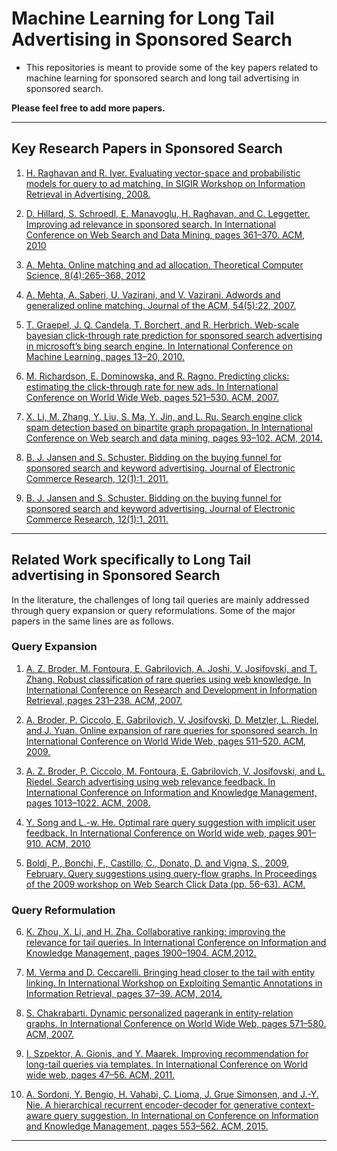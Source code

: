 # Machine Learning for Long Tail Advertising in Sponsored Search
* This repositories is meant to provide some of the key papers related to machine learning for sponsored search and long tail advertising in sponsored search.

**Please feel free to add more papers.**

-----------------------------------------------------------------------------------------------------------------------------

## Key Research Papers in Sponsored Search

1. [H. Raghavan and R. Iyer. Evaluating vector-space and probabilistic models for query to ad matching. In SIGIR Workshop on Information Retrieval in Advertising, 2008.](https://pdfs.semanticscholar.org/31f9/4b8c3e2676466bdb273263364a6d9de2b027.pdf)

2. [D. Hillard, S. Schroedl, E. Manavoglu, H. Raghavan, and C. Leggetter. Improving ad relevance in sponsored search. In International Conference on Web Search and Data Mining, pages 361–370. ACM, 2010](http://dl.acm.org/citation.cfm?id=1718532)

3. [A. Mehta. Online matching and ad allocation. Theoretical Computer Science, 8(4):265–368, 2012](http://www.nowpublishers.com/article/Details/TCS-057)
 
4. [ A. Mehta, A. Saberi, U. Vazirani, and V. Vazirani. Adwords and generalized online matching. Journal of the ACM, 54(5):22, 2007.](http://dl.acm.org/citation.cfm?id=1284321)

5. [T. Graepel, J. Q. Candela, T. Borchert, and R. Herbrich. Web-scale bayesian click-through rate prediction for sponsored search advertising in microsoft’s bing search engine. In International Conference on Machine Learning, pages 13–20, 2010.](http://machinelearning.wustl.edu/mlpapers/paper_files/icml2010_GraepelCBH10.pdf)

6. [M. Richardson, E. Dominowska, and R. Ragno. Predicting clicks: estimating the click-through rate for new ads. In International Conference on World Wide Web, pages 521–530. ACM, 2007.](http://dl.acm.org/citation.cfm?id=1242643)

7. [X. Li, M. Zhang, Y. Liu, S. Ma, Y. Jin, and L. Ru. Search engine click spam detection based on bipartite graph propagation. In International Conference on Web search and data mining, pages 93–102. ACM, 2014.](http://dl.acm.org/citation.cfm?id=2556214)

8. [ B. J. Jansen and S. Schuster. Bidding on the buying funnel for sponsored search and keyword advertising. Journal of Electronic Commerce Research, 12(1):1, 2011.](http://search.proquest.com/openview/16426d3e812dcfe0c9919456c5174540/1?pq-origsite=gscholar&cbl=44515) 

9.  [B. J. Jansen and S. Schuster. Bidding on the buying funnel for sponsored search and keyword advertising. Journal of Electronic Commerce Research, 12(1):1, 2011.](http://search.proquest.com/openview/16426d3e812dcfe0c9919456c5174540/1?pq-origsite=gscholar&cbl=44515) 

-----------------------------------------------------------------------------------------------------------------------------

## Related Work specifically to Long Tail advertising in Sponsored Search

In the literature, the challenges of long tail queries are mainly addressed through query expansion or query reformulations. Some of the major papers in the same lines are as follows.

### Query Expansion

1. [A. Z. Broder, M. Fontoura, E. Gabrilovich, A. Joshi, V. Josifovski, and T. Zhang. Robust classification of rare queries using web knowledge. In International Conference on Research and Development in Information Retrieval, pages 231–238. ACM, 2007.](http://dl.acm.org/citation.cfm?id=1277783)

2. [A. Broder, P. Ciccolo, E. Gabrilovich, V. Josifovski, D. Metzler, L. Riedel, and J. Yuan. Online expansion of rare queries for sponsored search. In International Conference on World Wide Web, pages 511–520. ACM, 2009.](http://dl.acm.org/citation.cfm?id=1526778)

3. [A. Z. Broder, P. Ciccolo, M. Fontoura, E. Gabrilovich, V. Josifovski, and L. Riedel. Search advertising using web relevance feedback. In International Conference on Information and Knowledge Management, pages 1013–1022. ACM, 2008.](http://dl.acm.org/citation.cfm?id=1458217)

4.  [Y. Song and L.-w. He. Optimal rare query suggestion with implicit user feedback. In International Conference on World wide web, pages 901–910. ACM, 2010](http://dl.acm.org/citation.cfm?id=1772782)

5. [Boldi, P., Bonchi, F., Castillo, C., Donato, D. and Vigna, S., 2009, February. Query suggestions using query-flow graphs. In Proceedings of the 2009 workshop on Web Search Click Data (pp. 56-63). ACM.](http://dl.acm.org/citation.cfm?id=1507518)

### Query Reformulation

6. [K. Zhou, X. Li, and H. Zha. Collaborative ranking: improving the relevance for tail queries. In International Conference on Information and Knowledge Management, pages 1900–1904. ACM,2012.](http://dl.acm.org/citation.cfm?id=2398540)

7. [M. Verma and D. Ceccarelli. Bringing head closer to the tail with entity linking. In International Workshop on Exploiting Semantic Annotations in Information Retrieval, pages 37–39. ACM, 2014.](http://dl.acm.org/citation.cfm?id=2666196)

8. [ S. Chakrabarti. Dynamic personalized pagerank in entity-relation graphs. In International Conference on World Wide Web, pages 571–580. ACM, 2007.](http://dl.acm.org/citation.cfm?id=1242650)

9. [I. Szpektor, A. Gionis, and Y. Maarek. Improving recommendation for long-tail queries via templates. In International Conference on World wide web, pages 47–56. ACM, 2011.](http://dl.acm.org/citation.cfm?id=1963416)

10. [ A. Sordoni, Y. Bengio, H. Vahabi, C. Lioma, J. Grue Simonsen, and J.-Y. Nie. A hierarchical recurrent encoder-decoder for generative context-aware query suggestion. In International on Conference on Information and Knowledge Management, pages 553–562. ACM, 2015.](http://dl.acm.org/citation.cfm?id=2806493)

-----------------------------------------------------------------------------------------------------------------------------

